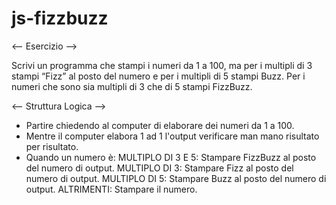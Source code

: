 # js-fizzbuzz


<-- Esercizio -->

Scrivi un programma che stampi i numeri da 1 a 100, ma per i multipli di 3 stampi “Fizz” al posto del numero e per i multipli di 5 stampi Buzz.
Per i numeri che sono sia multipli di 3 che di 5 stampi FizzBuzz.


<-- Struttura Logica -->

- Partire chiedendo al computer di elaborare dei numeri da 1 a 100.
- Mentre il computer elabora 1 ad 1 l'output verificare man mano risultato per risultato.
- Quando un numero è:
    MULTIPLO DI 3 E 5: Stampare FizzBuzz al posto del numero di output.
    MULTIPLO DI 3: Stampare Fizz al posto del numero di output.
    MULTIPLO DI 5: Stampare Buzz al posto del numero di output.
    ALTRIMENTI: Stampare il numero.